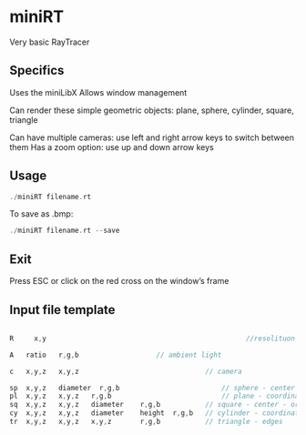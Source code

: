 # miniRT
Very basic RayTracer

## Specifics

Uses the miniLibX
Allows window management

Can render these simple geometric objects: plane, sphere, cylinder, square, triangle

Can have multiple cameras: use left and right arrow keys to switch between them
Has a zoom option: use up and down arrow keys

## Usage

```c
./miniRT filename.rt
```
To save as .bmp:

```c
./miniRT filename.rt --save
```

## Exit

Press ESC or click on the red cross on the window’s frame

## Input file template

```c

R     x,y                                                 //resolituon

A	ratio	r,g,b 					// ambient light

c	x,y,z	x,y,z 		                        // camera

sp	x,y,z	diameter  r,g,b                         // sphere - center
pl	x,y,z	x,y,z	r,g,b                           // plane - coordinates - orientation vector
sq	x,y,z	x,y,z	diameter	r,g,b           // square - center - orientation vector
cy	x,y,z	x,y,z	diameter	height	r,g,b   // cylinder - coordinates - orientation vector
tr	x,y,z	x,y,z	x,y,z		r,g,b           // triangle - edges

```

